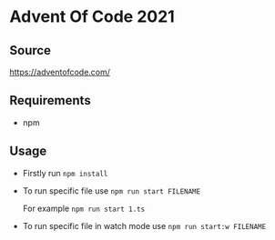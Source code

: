 # Advent Of Code 2021

## Source

https://adventofcode.com/

## Requirements

- npm

## Usage

- Firstly run `npm install`

- To run specific file use `npm run start FILENAME`

  For example `npm run start 1.ts`

- To run specific file in watch mode use `npm run start:w FILENAME`
